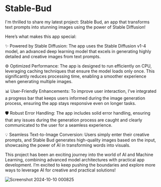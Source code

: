 # Stable-Bud

I'm thrilled to share my latest project: Stable Bud, an app that transforms text prompts into stunning images using the power of Stable Diffusion!

Here’s what makes this app special:

✨ Powered by Stable Diffusion: The app uses the Stable Diffusion v1-4 model, an advanced deep learning model that excels in generating highly detailed and creative images from text prompts.

⚙️ Optimized Performance: The app is designed to run efficiently on CPU, leveraging caching techniques that ensure the model loads only once. This significantly reduces processing time, enabling a smoother experience when generating multiple images.

📊 User-Friendly Enhancements: To improve user interaction, I’ve integrated a progress bar that keeps users informed during the image generation process, ensuring the app stays responsive even on longer tasks.

🛡️ Robust Error Handling: The app includes solid error handling, ensuring that any issues during the generation process are caught and clearly communicated to the user for a seamless experience.

💡 Seamless Text-to-Image Conversion: Users simply enter their creative prompts, and Stable Bud generates high-quality images based on the input, showcasing the power of AI in transforming words into visuals.

This project has been an exciting journey into the world of AI and Machine Learning, combining advanced model architectures with practical app development. I’m excited to keep pushing the boundaries and explore more ways to leverage AI for creative and practical solutions!

![Screenshot 2024-10-10 000825](https://github.com/user-attachments/assets/53875a68-e8b0-444e-8224-05d731b7cf39)
